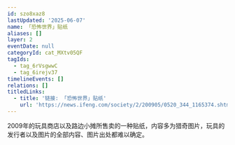 ```yaml
---
id: szo8xaz8
lastUpdated: '2025-06-07'
name: 「恐怖世界」贴纸
aliases: []
layer: 2
eventDate: null
categoryId: cat_MXtv05QF
tagIds:
  - tag_6rVsgwwC
  - tag_6irejv37
timelineEvents: []
relations: []
titledLinks:
  - title: '链接: 「恐怖世界」贴纸'
    url: 'https://news.ifeng.com/society/2/200905/0520_344_1165374.shtml'
---
```

2009年的玩具商店以及路边小摊所售卖的一种贴纸，内容多为猎奇图片，玩具的发行者以及图片的全部内容、图片出处都难以确定。
